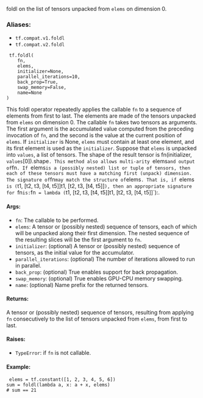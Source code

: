 foldl on the list of tensors unpacked from `elems` on dimension 0.
### Aliases:
- `tf.compat.v1.foldl`
- `tf.compat.v2.foldl`

```
 tf.foldl(
    fn,
    elems,
    initializer=None,
    parallel_iterations=10,
    back_prop=True,
    swap_memory=False,
    name=None
)
```
This foldl operator repeatedly applies the callable `fn` to a sequence of elements from first to last. The elements are made of the tensors unpacked from `elems` on dimension 0. The callable `fn` takes two tensors as arguments. The first argument is the accumulated value computed from the preceding invocation of `fn`, and the second is the value at the current position of `elems`. If `initializer` is None, `elems` must contain at least one element, and its first element is used as the `initializer`.
Suppose that `elems` is unpacked into `values`, a list of tensors. The shape of the result tensor is fn(initializer, `values`[0]).shape`.
This method also allows multi-arity `elems` and output of `fn`. If `elems` is a (possibly nested) list or tuple of tensors, then each of these tensors must have a matching first (unpack) dimension. The signature of `fn` may match the structure of `elems`. That is, if `elems` is (`t1, [t2, t3, [t4, t5]]t1, [t2, t3, [t4, t5]]`), then an appropriate signature for `fn` is: `fn` = lambda (`t1, [t2, t3, [t4, t5]]t1, [t2, t3, [t4, t5]]`):.
#### Args:
- `fn`: The callable to be performed.
- `elems`: A tensor or (possibly nested) sequence of tensors, each of which will be unpacked along their first dimension. The nested sequence of the resulting slices will be the first argument to `fn`.
- `initializer`: (optional) A tensor or (possibly nested) sequence of tensors, as the initial value for the accumulator.
- `parallel_iterations`: (optional) The number of iterations allowed to run in parallel.
- `back_prop`: (optional) True enables support for back propagation.
- `swap_memory`: (optional) True enables GPU-CPU memory swapping.
- `name`: (optional) Name prefix for the returned tensors.
#### Returns:
A tensor or (possibly nested) sequence of tensors, resulting from applying `fn` consecutively to the list of tensors unpacked from `elems`, from first to last.
#### Raises:
- `TypeError`: if `fn` is not callable.
#### Example:

```
 elems = tf.constant([1, 2, 3, 4, 5, 6])
sum = foldl(lambda a, x: a + x, elems)
# sum == 21
```
